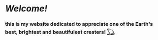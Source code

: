 # ***Welcome!***
### this is my website dedicated to appreciate one of the Earth's best, brightest and beautifulest creaters! 𓆏






